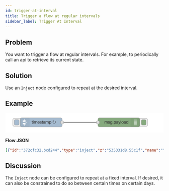```yaml
---
id: trigger-at-interval
title: Trigger a flow at regular intervals
sidebar_label: Trigger At Interval
---
```


## Problem

You want to trigger a flow at regular intervals. For example, to periodically
call an api to retrieve its current state.

## Solution

Use an <code class="node">Inject</code> node configured to repeat at the desired
interval.

## Example

![](../assets/flow-control/trigger-at-interval.png)

<b>Flow JSON</b>

```json
[{"id":"372cfc32.bcd244","type":"inject","z":"535331d8.55c1f","name":"","topic":"","payload":"","payloadType":"date","repeat":"5","crontab":"","once":false,"x":150,"y":600,"wires":[["6c63c499.ce3adc"]]},{"id":"6c63c499.ce3adc","type":"debug","z":"535331d8.55c1f","name":"","active":true,"console":"false","complete":"false","x":410,"y":600,"wires":[]}]
```


## Discussion

The <code class="node">Inject</code> node can be configured to repeat at a fixed
interval. If desired, it can also be constrained to do so between certain times on
certain days.
